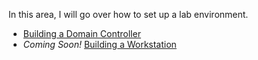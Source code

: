 In this area, I will go over how to set up a lab environment.

* [Building a Domain Controller](01-building_dc.html)
* _Coming Soon!_ [Building a Workstation](#)
